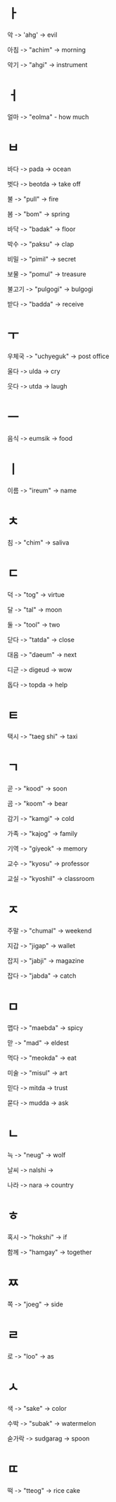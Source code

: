 # ㅏ

악 -> 'ahg' -> evil

아침 -> "achim" -> morning

악기 -> "ahgi" -> instrument

# ㅓ

얼마 -> "eolma" - how much

# ㅂ

바다 -> pada -> ocean

벗다 -> beotda -> take off

불 -> "pull" -> fire

봄 -> "bom" -> spring

바닥 -> "badak" -> floor

박수 -> "paksu" -> clap

비밀 -> "pimil" -> secret

보물 -> "pomul" -> treasure

불고기 -> "pulgogi" -> bulgogi

받다 -> "badda" -> receive

# ㅜ

우체국 -> "uchyeguk" -> post office

울다 -> ulda -> cry

웃다 -> utda -> laugh

# ㅡ

음식 -> eumsik -> food

# ㅣ

이름 -> "ireum" -> name

# ㅊ

침 -> "chim" -> saliva

# ㄷ

덕 -> "tog" -> virtue

달 -> "tal" -> moon

둘 -> "tool" -> two

닫다 -> "tatda" -> close

대음 -> "daeum" -> next

디귿 -> digeud -> wow

돕다 -> topda -> help

# ㅌ

택시 -> "taeg shi" -> taxi

# ㄱ

곧 -> "kood" -> soon

곰 -> "koom" -> bear

감기 -> "kamgi" -> cold

가족 -> "kajog" -> family

기역 -> "giyeok" -> memory

교수 -> "kyosu" -> professor

교실 -> "kyoshil" -> classroom

# ㅈ

주말 -> "chumal" -> weekend

지갑 -> "jigap" -> wallet

잡지 -> "jabji" -> magazine

잡다 -> "jabda" -> catch

# ㅁ

맵다 -> "maebda" -> spicy

맏 -> "mad" -> eldest

먹다 -> "meokda" -> eat

미술 -> "misul" -> art

믿다 -> mitda -> trust

묻다 -> mudda -> ask

# ㄴ

늑 -> "neug" -> wolf

날씨 -> nalshi ->

나라 -> nara -> country

# ㅎ

혹시 -> "hokshi" -> if

함께 -> "hamgay" -> together

# ㅉ

쪽 -> "joeg" -> side

# ㄹ

로 -> "loo" -> as

# ㅅ

색 -> "sake" -> color

수박 -> "subak" -> watermelon

숟가락 -> sudgarag -> spoon

# ㄸ

떡 -> "tteog" -> rice cake
